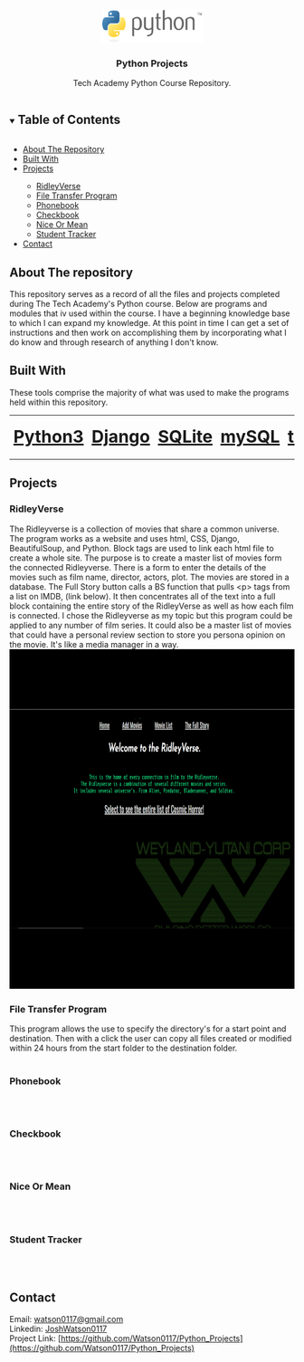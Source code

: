 <!-- PROJECT LOGO -->
<p align="center">
  <a href="https://github.com/Watson0117/Python_Projects">
    <img src="PythonLogo.png" alt="Logo" width="180" height="60">
  </a>

  <h3 align="center">Python Projects</h3>

  <p align="center">
    Tech Academy Python Course Repository.
  </p>
</p>



<!-- TABLE OF CONTENTS -->
<details open="open">
  <summary><h2 style="display: inline-block">Table of Contents</h2></summary>
  <ul>
    <li><a href="#about-the-repository">About The Repository</a></li>
    <li><a href="#built-with">Built With</a></li>
    <li><a href="#projects">Projects</a></li>
    <ul>
        <li><a href="#ridleyverse">RidleyVerse</a></li>
        <li><a href="#file-transfer-program">File Transfer Program</a></li>
        <li><a href="#phonebook">Phonebook</a></li>
        <li><a href="#checkbook">Checkbook</a></li>
        <li><a href="#nice-or-mean">Nice Or Mean</a></li>
        <li><a href="#student-tracker">Student Tracker</a></li>
      </ul>
    <li><a href="#contact">Contact</a></li>
  </ul>
</details>



<!-- ABOUT THE repository -->
## About The repository

This repository serves as a record of all the files and projects completed during The Tech Academy's Python course. Below are programs and modules that iv used within the course. I have a beginning knowledge base to which I can expand my knowledge. At this point in time I can get a set of instructions and then work on accomplishing them by incorporating what I do know and through research of anything I don't know.

## Built With
These tools comprise the majority of what was used to make the programs held within this repository.
<table style="width:100%">
 <tr>
   <td><b style="font-size:30px"><a href="https://www.python.org/downloads/">Python3</a></b></td>
   <td><b style="font-size:30px"><a href="https://www.djangoproject.com/">Django</a></b></td>
   <td><b style="font-size:30px"><a href="https://www.sqlite.org/index.html/">SQLite</a></b></td>
   <td><b style="font-size:30px"><a href="https://www.mysql.com/">mySQL</a></b></td>
   <td><b style="font-size:30px"><a href="https://docs.python.org/3/library/tkinter.html">tkinter</a></b></td>
   <td><b style="font-size:30px"><a href="https://docs.python.org/3/library/venv.html">Virtual environments</a></b></td>
 </tr>

</table>



## Projects

### RidleyVerse
The Ridleyverse is a collection of movies that share a common universe. The program works as a website and uses html, CSS, Django, BeautifulSoup, and Python. Block tags are used to link each html file to create a whole site.
The purpose is to create a master list of movies form the connected Ridleyverse. There is a form to enter the details of the movies such as film name, director, actors, plot. The movies are stored in a database. The Full Story button calls a BS function that pulls \<p\> tags from a list on IMDB, (link below). It then concentrates all of the text into a full block containing the entire story of the RidleyVerse as well as how each film is connected. I chose the Ridleyverse as my topic but this program could be applied to any number of film series. It could also be a master list of movies that could have a personal review section to store you persona opinion on the movie. It's like a media manager in a way.
<img src="RVgifshort.gif" alt="Logo" width="800" height="600">

### File Transfer Program
  This program allows the use to specify the directory's for a start point and destination. Then with a click the user can copy all files created or modified within 24 hours from   the start folder to the destination folder.
<br><br>
  
### Phonebook
<br><br>
### Checkbook
<br><br>
### Nice Or Mean
<br><br>
### Student Tracker
<br><br>


 
<!-- CONTACT -->
## Contact
 
Email: [watson0117@gmail.com](watson0117@gmail.com)<br>
Linkedin: [JoshWatson0117](www.linkedin.com/in/JoshWatson0117)<br>
Project Link: [https://github.com/Watson0117/Python_Projects](https://github.com/Watson0117/Python_Projects)<br>


